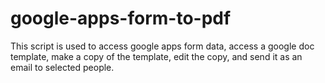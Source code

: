 # google-apps-form-to-pdf
This script is used to access google apps form data, access a google doc template, make a copy of the template, edit the copy, and send it as an email to selected people.
